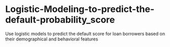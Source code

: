 # Logistic-Modeling-to-predict-the-default-probability_score
Use logistic models to predict the default score for loan borrowers based on their demographical and behavioral features
